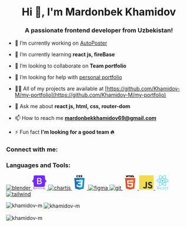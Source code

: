 <h1 align="center">Hi 👋, I'm Mardonbek Khamidov</h1>
<h3 align="center">A passionate frontend developer from Uzbekistan!</h3>

- 🔭 I’m currently working on [AutoPoster](https://github.com/Khamidov-M/auto-poster)

- 🌱 I’m currently learning **react js, fireBase**

- 👯 I’m looking to collaborate on **Team portfolio**

- 🤝 I’m looking for help with [personal portfolio](https://github.com/Khamidov-M/my-portfolio)

- 👨‍💻 All of my projects are available at [https://github.com/Khamidov-M/my-portfolio](https://github.com/Khamidov-M/my-portfolio)

- 💬 Ask me about **react js, html, css, router-dom**

- 📫 How to reach me **mardonbekkhamidov69@gmail.com**

- ⚡ Fun fact **I'm looking for a good team 🔥**

<h3 align="left">Connect with me:</h3>
<p align="left">
</p>

<h3 align="left">Languages and Tools:</h3>
<p align="left"> <a href="https://www.blender.org/" target="_blank" rel="noreferrer"> <img src="https://download.blender.org/branding/community/blender_community_badge_white.svg" alt="blender" width="40" height="40"/> </a> <a href="https://getbootstrap.com" target="_blank" rel="noreferrer"> <img src="https://raw.githubusercontent.com/devicons/devicon/master/icons/bootstrap/bootstrap-plain-wordmark.svg" alt="bootstrap" width="40" height="40"/> </a> <a href="https://www.chartjs.org" target="_blank" rel="noreferrer"> <img src="https://www.chartjs.org/media/logo-title.svg" alt="chartjs" width="40" height="40"/> </a> <a href="https://www.w3schools.com/css/" target="_blank" rel="noreferrer"> <img src="https://raw.githubusercontent.com/devicons/devicon/master/icons/css3/css3-original-wordmark.svg" alt="css3" width="40" height="40"/> </a> <a href="https://www.figma.com/" target="_blank" rel="noreferrer"> <img src="https://www.vectorlogo.zone/logos/figma/figma-icon.svg" alt="figma" width="40" height="40"/> </a> <a href="https://git-scm.com/" target="_blank" rel="noreferrer"> <img src="https://www.vectorlogo.zone/logos/git-scm/git-scm-icon.svg" alt="git" width="40" height="40"/> </a> <a href="https://www.w3.org/html/" target="_blank" rel="noreferrer"> <img src="https://raw.githubusercontent.com/devicons/devicon/master/icons/html5/html5-original-wordmark.svg" alt="html5" width="40" height="40"/> </a> <a href="https://developer.mozilla.org/en-US/docs/Web/JavaScript" target="_blank" rel="noreferrer"> <img src="https://raw.githubusercontent.com/devicons/devicon/master/icons/javascript/javascript-original.svg" alt="javascript" width="40" height="40"/> </a> <a href="https://reactjs.org/" target="_blank" rel="noreferrer"> <img src="https://raw.githubusercontent.com/devicons/devicon/master/icons/react/react-original-wordmark.svg" alt="react" width="40" height="40"/> </a> <a href="https://tailwindcss.com/" target="_blank" rel="noreferrer"> <img src="https://www.vectorlogo.zone/logos/tailwindcss/tailwindcss-icon.svg" alt="tailwind" width="40" height="40"/> </a> </p>

<p><img align="left" src="https://github-readme-stats.vercel.app/api/top-langs?username=khamidov-m&show_icons=true&locale=en&layout=compact" alt="khamidov-m" /></p>

<p>&nbsp;<img align="center" src="https://github-readme-stats.vercel.app/api?username=khamidov-m&show_icons=true&locale=en" alt="khamidov-m" /></p>

<p><img align="center" src="https://github-readme-streak-stats.herokuapp.com/?user=khamidov-m&" alt="khamidov-m" /></p>
